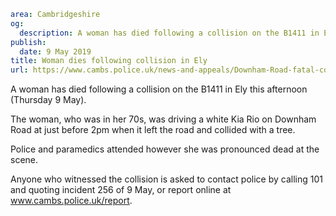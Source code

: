 ```yaml
area: Cambridgeshire
og:
  description: A woman has died following a collision on the B1411 in Ely this afternoon (Thursday 9 May).
publish:
  date: 9 May 2019
title: Woman dies following collision in Ely
url: https://www.cambs.police.uk/news-and-appeals/Downham-Road-fatal-collision
```

A woman has died following a collision on the B1411 in Ely this afternoon (Thursday 9 May).

The woman, who was in her 70s, was driving a white Kia Rio on Downham Road at just before 2pm when it left the road and collided with a tree.

Police and paramedics attended however she was pronounced dead at the scene.

Anyone who witnessed the collision is asked to contact police by calling 101 and quoting incident 256 of 9 May, or report online at www.cambs.police.uk/report.
